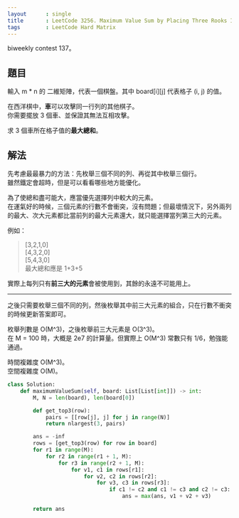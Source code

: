 ```yaml
---
layout      : single
title       : LeetCode 3256. Maximum Value Sum by Placing Three Rooks I
tags        : LeetCode Hard Matrix
---
```

biweekly contest 137。  

## 題目

輸入 m \* n 的 二維矩陣，代表一個棋盤。其中 board[i][j] 代表格子 (i, j) 的值。  

在西洋棋中，**車**可以攻擊同一行列的其他棋子。  
你需要擺放 3 個車、並保證其無法互相攻擊。  

求 3 個車所在格子值的**最大總和**。  

## 解法

先考慮最最暴力的方法：先枚舉三個不同的列、再從其中枚舉三個行。  
雖然鐵定會超時，但是可以看看哪些地方能優化。  

為了使總和盡可能大，應當優先選擇列中較大的元素。  
在運氣好的時候，三個元素的行數不會衝突，沒有問題；但最壞情況下，另外兩列的最大、次大元素都比當前列的最大元素還大，就只能選擇當列第三大的元素。  

例如：  
> [3,2,1,0]  
> [4,3,2,0]  
> [5,4,3,0]  
> 最大總和應是 1+3+5  

實際上每列只有**前三大的元素**會被使用到，其餘的永遠不可能用上。

---

之後只需要枚舉三個不同的列，然後枚舉其中前三大元素的組合，只在行數不衝突的時候更新答案即可。  

枚舉列數是 O(M^3)，之後枚舉前三大元素是 O(3^3)。  
在 M = 100 時，大概是 2e7 的計算量。但實際上 O(M^3) 常數只有 1/6，勉強能通過。  

時間複雜度 O(M^3)。  
空間複雜度 O(M)。  

```python
class Solution:
    def maximumValueSum(self, board: List[List[int]]) -> int:
        M, N = len(board), len(board[0])

        def get_top3(row):
            pairs = [[row[j], j] for j in range(N)]
            return nlargest(3, pairs)

        ans = -inf
        rows = [get_top3(row) for row in board]
        for r1 in range(M):
            for r2 in range(r1 + 1, M):
                for r3 in range(r2 + 1, M):
                    for v1, c1 in rows[r1]:
                        for v2, c2 in rows[r2]:
                            for v3, c3 in rows[r3]:
                                if c1 != c2 and c1 != c3 and c2 != c3:
                                    ans = max(ans, v1 + v2 + v3)

        return ans
```
